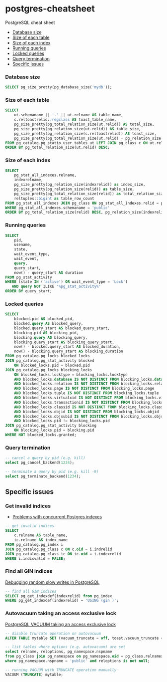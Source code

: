 # postgres-cheatsheet

PostgreSQL cheat sheet

* [Database size](#database-size)
* [Size of each table](#size-of-each-table)
* [Size of each index](#size-of-each-index)
* [Running queries](#running-queries)
* [Locked queries](#locked-queries)
* [Query termination](#query-termination)
* [Specific Issues](#specific-issues)

### Database size

```sql
SELECT pg_size_pretty(pg_database_size('mydb'));
```

### Size of each table

```sql
SELECT 
    ut.schemaname || '.' || ut.relname AS table_name,
    c.reltoastrelid::regclass AS toast_table_name,
    pg_size_pretty(pg_total_relation_size(ut.relid)) AS total_size,
    pg_size_pretty(pg_relation_size(ut.relid)) AS table_size,
    pg_size_pretty(pg_relation_size(c.reltoastrelid)) AS toast_size,
    pg_size_pretty(pg_total_relation_size(ut.relid) - pg_relation_size(ut.relid)) AS index_size
FROM pg_catalog.pg_statio_user_tables ut LEFT JOIN pg_class c ON ut.relid = c.oid
ORDER BY pg_total_relation_size(ut.relid) DESC;
``` 

### Size of each index

```sql
SELECT
    pg_stat_all_indexes.relname,
    indexrelname,
    pg_size_pretty(pg_relation_size(indexrelid)) as index_size,
    pg_size_pretty(pg_relation_size(relid)) as table_size,
    pg_size_pretty(pg_total_relation_size(relid)) as total_relation_size,
    reltuples::bigint as table_row_count
FROM pg_stat_all_indexes JOIN pg_class ON pg_stat_all_indexes.relid = pg_class.oid
WHERE pg_stat_all_indexes.schemaname = 'public'
ORDER BY pg_total_relation_size(relid) DESC, pg_relation_size(indexrelid) DESC;
```

### Running queries

```sql
SELECT
    pid,
    usename,
    state,
    wait_event_type,
    wait_event,
    query,
    query_start,
    now() - query_start AS duration
FROM pg_stat_activity
WHERE (state IN ('active') OR wait_event_type = 'Lock')
   AND query NOT ILIKE '%pg_stat_activity%'
ORDER BY query_start;
```

### Locked queries

```sql
SELECT
    blocked.pid AS blocked_pid,
    blocked.query AS blocked_query,
    blocked.query_start AS blocked_query_start,
    blocking.pid AS blocking_pid,
    blocking.query AS blocking_query,
    blocking.query_start AS blocking_query_start,
    now() - blocked.query_start AS blocked_duration,
    now() - blocking.query_start AS blocking_duration
FROM pg_catalog.pg_locks blocked_locks
JOIN pg_catalog.pg_stat_activity blocked
    ON blocked_locks.pid = blocked.pid
JOIN pg_catalog.pg_locks blocking_locks
    ON blocked_locks.locktype = blocking_locks.locktype
    AND blocked_locks.database IS NOT DISTINCT FROM blocking_locks.database
    AND blocked_locks.relation IS NOT DISTINCT FROM blocking_locks.relation
    AND blocked_locks.page IS NOT DISTINCT FROM blocking_locks.page
    AND blocked_locks.tuple IS NOT DISTINCT FROM blocking_locks.tuple
    AND blocked_locks.virtualxid IS NOT DISTINCT FROM blocking_locks.virtualxid
    AND blocked_locks.transactionid IS NOT DISTINCT FROM blocking_locks.transactionid
    AND blocked_locks.classid IS NOT DISTINCT FROM blocking_locks.classid
    AND blocked_locks.objid IS NOT DISTINCT FROM blocking_locks.objid
    AND blocked_locks.objsubid IS NOT DISTINCT FROM blocking_locks.objsubid
    AND blocked_locks.pid != blocking_locks.pid
JOIN pg_catalog.pg_stat_activity blocking
    ON blocking_locks.pid = blocking.pid
WHERE NOT blocked_locks.granted;
```

### Query termination

```sql
-- cancel a query by pid (e.g. kill)
select pg_cancel_backend(1234);

-- terminate a query by pid (e.g. kill -9)
select pg_terminate_backend(1234);
```

## Specific issues

### Get invalid indices

* [Problems with concurrent Postgres indexes](https://medium.com/carwow-product-engineering/problems-with-concurrent-postgres-indexes-and-how-to-solve-them-c57f7656c852)

```sql
-- get invalid indices
SELECT
    c.relname AS table_name,
	ic.relname AS index_name
FROM pg_catalog.pg_index i
JOIN pg_catalog.pg_class c ON c.oid = i.indrelid
JOIN pg_catalog.pg_class ic ON ic.oid = i.indexrelid
WHERE i.indisvalid = FALSE;
```

### Find all GIN indices

[Debugging random slow writes in PostgreSQL](https://iamsafts.com/posts/postgres-gin-performance/)

```sql
-- find all GIN indices
SELECT pg_get_indexdef(indexrelid) from pg_index
WHERE pg_get_indexdef(indexrelid) ~ 'USING (gin )';
```

### Autovacuum taking an access exclusive lock 

[PostgreSQL VACUUM taking an access exclusive lock](https://blog.summercat.com/postgres-vacuum-taking-an-access-exclusive-lock.html)

```sql
-- disable truncate operation on autovacuum 
ALTER TABLE mytable SET (vacuum_truncate = off, toast.vacuum_truncate = off);
```

```sql
-- list tables where options (e.g. autovacuum) are set
select relname, reloptions, pg_namespace.nspname
from pg_class join pg_namespace on pg_namespace.oid = pg_class.relnamespace
where pg_namespace.nspname = 'public' and reloptions is not null;
```

```sql
-- running VACUUM with TRUNCATE operation manually
VACUUM (TRUNCATE) mytable;
```
